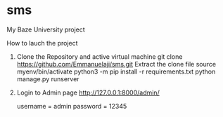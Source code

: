 # sms
My Baze University project

How to lauch the project

1. Clone the Repository and active virtual machine
    git clone https://github.com/Emmanuelaji/sms.git
Extract the clone file
    source myenv/bin/activate
    python3 -m pip install -r requirements.txt
    python manage.py runserver
    
2. Login to Admin page
    http://127.0.0.1:8000/admin/
    
    username = admin
    password = 12345
